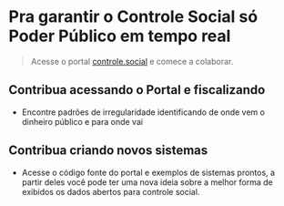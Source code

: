 # Pra garantir o Controle Social só Poder Público em tempo real
> Acesse o portal [controle.social](http://controle.social) e comece a colaborar.

## Contribua acessando o Portal e fiscalizando
  * Encontre padrões de irregularidade identificando de onde vem o dinheiro público e para onde vai

## Contribua criando novos sistemas
  * Acesse o código fonte do portal e exemplos de sistemas prontos, a partir deles você pode ter uma nova ideia sobre a melhor forma de exibidos os dados abertos para controle social.
